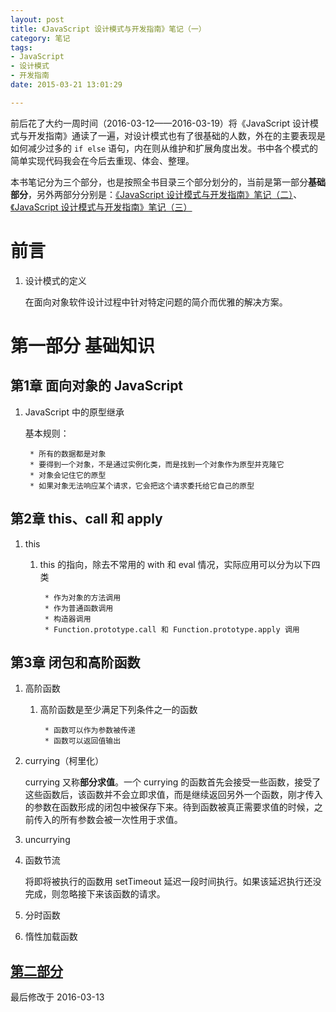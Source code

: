 ```yaml
---
layout: post
title: 《JavaScript 设计模式与开发指南》笔记（一）
category: 笔记
tags: 
- JavaScript 
- 设计模式 
- 开发指南
date: 2015-03-21 13:01:29

---
```


前后花了大约一周时间（2016-03-12——2016-03-19）将《JavaScript 设计模式与开发指南》通读了一遍，对设计模式也有了很基础的人数，外在的主要表现是如何减少过多的 `if else` 语句，内在则从维护和扩展角度出发。书中各个模式的简单实现代码我会在今后去重现、体会、整理。

本书笔记分为三个部分，也是按照全书目录三个部分划分的，当前是第一部分**基础部分**，另外两部分分别是：[《JavaScript 设计模式与开发指南》笔记（二）](/2016/03/13/javascript-design-pattern-2.html)、[《JavaScript 设计模式与开发指南》笔记（三）](/2016/03/19/javascript-design-pattern-3.html)


# 前言

1. 设计模式的定义

	在面向对象软件设计过程中针对特定问题的简介而优雅的解决方案。
	
# 第一部分 基础知识
	
## 第1章 面向对象的 JavaScript

1. JavaScript 中的原型继承

	基本规则：
		
		* 所有的数据都是对象
		* 要得到一个对象，不是通过实例化类，而是找到一个对象作为原型并克隆它
		* 对象会记住它的原型
		* 如果对象无法响应某个请求，它会把这个请求委托给它自己的原型
		
## 第2章 this、call 和 apply

1. this

	1. this 的指向，除去不常用的 with 和 eval 情况，实际应用可以分为以下四类
	
			* 作为对象的方法调用
			* 作为普通函数调用
			* 构造器调用
			* Function.prototype.call 和 Function.prototype.apply 调用
			
## 第3章 闭包和高阶函数

1. 高阶函数

	1. 高阶函数是至少满足下列条件之一的函数
	
			* 函数可以作为参数被传递
			* 函数可以返回值输出
			
2. currying（柯里化）

	currying 又称**部分求值**。一个 currying 的函数首先会接受一些函数，接受了这些函数后，该函数并不会立即求值，而是继续返回另外一个函数，刚才传入的参数在函数形成的闭包中被保存下来。待到函数被真正需要求值的时候，之前传入的所有参数会被一次性用于求值。
	
3. uncurrying

4. 函数节流

	将即将被执行的函数用 setTimeout 延迟一段时间执行。如果该延迟执行还没完成，则忽略接下来该函数的请求。
	
5. 分时函数
6. 惰性加载函数

[第二部分](./2016-03-13-javascript-design-pattern-2.md)
---

最后修改于 2016-03-13